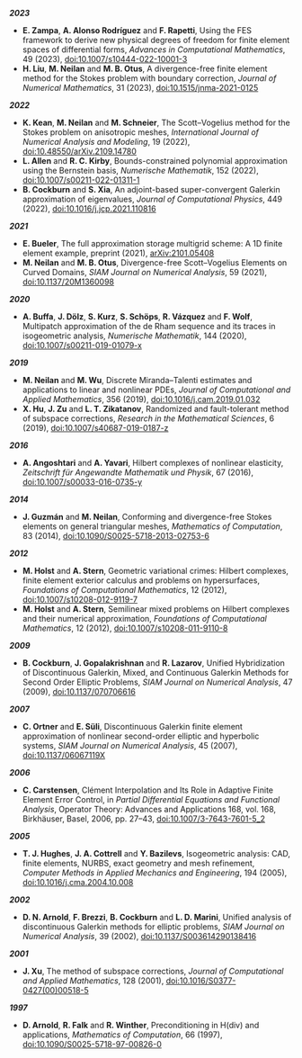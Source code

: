 <!-- 
- Finite element systems, and why we split
- Long steps for fixed point iterations
- Exotic complexes (Stokes complexes, the BGG construction (incl. the isomorphism of symmetric trace-free matrices to complex numbers in 2D), and why you should care) 
- Lie advection equations, and their topology-preserving properties
-->

***2023***

- **E. Zampa**, **A. Alonso Rodríguez** and **F. Rapetti**, Using the FES framework to derive new physical degrees of freedom for finite element spaces of differential forms, *Advances in Computational Mathematics*, 49 (2023), [doi:10.1007/s10444-022-10001-3](https://doi.org/10.1007/s10444-022-10001-3)
- **H. Liu**, **M. Neilan** and **M. B. Otus**, A divergence-free finite element method for the Stokes problem with boundary correction, *Journal of Numerical Mathematics*, 31 (2023), [doi:10.1515/jnma-2021-0125](https://doi.org/10.1515/jnma-2021-0125)

***2022***

- **K. Kean**, **M. Neilan** and **M. Schneier**, The Scott–Vogelius method for the Stokes problem on anisotropic meshes, *International Journal of Numerical Analysis and Modeling*, 19 (2022), [doi:10.48550/arXiv.2109.14780](https://doi.org/10.48550/arXiv.2109.14780)
- **L. Allen** and **R. C. Kirby**, Bounds-constrained polynomial approximation using the Bernstein basis, *Numerische Mathematik*, 152 (2022), [doi:10.1007/s00211-022-01311-1](https://doi.org/10.1007/s00211-022-01311-1)
- **B. Cockburn** and **S. Xia**, An adjoint-based super-convergent Galerkin approximation of eigenvalues, *Journal of Computational Physics*, 449 (2022), [doi:10.1016/j.jcp.2021.110816](https://doi.org/10.1016/j.jcp.2021.110816)

***2021***

- **E. Bueler**, The full approximation storage multigrid scheme: A 1D finite element example, preprint (2021), [arXiv:2101.05408](https://arxiv.org/abs/2101.05408)
- **M. Neilan** and **M. B. Otus**, Divergence-free Scott–Vogelius Elements on Curved Domains, *SIAM Journal on Numerical Analysis*, 59 (2021), [doi:10.1137/20M1360098](https://doi.org/10.1137/20M1360098)

***2020***

- **A. Buffa**, **J. Dölz**, **S. Kurz**, **S. Schöps**, **R. Vázquez** and **F. Wolf**, Multipatch approximation of the de Rham sequence and its traces in isogeometric analysis, *Numerische Mathematik*, 144 (2020), [doi:10.1007/s00211-019-01079-x](https://doi.org/10.1007/s00211-019-01079-x)

***2019***

- **M. Neilan** and **M. Wu**, Discrete Miranda–Talenti estimates and applications to linear and nonlinear PDEs, *Journal of Computational and Applied Mathematics*, 356 (2019), [doi:10.1016/j.cam.2019.01.032](https://doi.org/10.1016/j.cam.2019.01.032)
- **X. Hu**, **J. Zu** and **L. T. Zikatanov**, Randomized and fault-tolerant method of subspace corrections, *Research in the Mathematical Sciences*, 6 (2019), [doi:10.1007/s40687-019-0187-z](https://doi.org/10.1007/s40687-019-0187-z)

***2016***

- **A. Angoshtari** and **A. Yavari**, Hilbert complexes of nonlinear elasticity, *Zeitschrift für Angewandte Mathematik und Physik*, 67 (2016), [doi:10.1007/s00033-016-0735-y](https://doi.org/10.1007/s00033-016-0735-y)

***2014***

- **J. Guzmán** and **M. Neilan**, Conforming and divergence-free Stokes elements on general triangular meshes, *Mathematics of Computation*, 83 (2014), [doi:10.1090/S0025-5718-2013-02753-6](https://doi.org/10.1090/S0025-5718-2013-02753-6)

***2012***

- **M. Holst** and **A. Stern**, Geometric variational crimes: Hilbert complexes, finite element exterior calculus and problems on hypersurfaces, *Foundations of Computational Mathematics*, 12 (2012), [doi:10.1007/s10208-012-9119-7](https://doi.org/10.1007/s10208-012-9119-7)
- **M. Holst** and **A. Stern**, Semilinear mixed problems on Hilbert complexes and their numerical approximation, *Foundations of Computational Mathematics*, 12 (2012), [doi:10.1007/s10208-011-9110-8](https://doi.org/10.1007/s10208-011-9110-8)

***2009***

- **B. Cockburn**, **J. Gopalakrishnan** and **R. Lazarov**, Unified Hybridization of Discontinuous Galerkin, Mixed, and Continuous Galerkin Methods for Second Order Elliptic Problems, *SIAM Journal on Numerical Analysis*, 47 (2009), [doi:10.1137/070706616](https://doi.org/10.1137/070706616)

***2007***

- **C. Ortner** and **E. Süli**, Discontinuous Galerkin finite element approximation of nonlinear second-order elliptic and hyperbolic systems, *SIAM Journal on Numerical Analysis*, 45 (2007), [doi:10.1137/06067119X](https://doi.org/10.1137/06067119X)

***2006***

- **C. Carstensen**, Clément Interpolation and Its Role in Adaptive Finite Element Error Control, in *Partial Differential Equations and Functional Analysis*, Operator Theory: Advances and Applications 168, vol. 168, Birkhäuser, Basel, 2006, pp. 27–43, [doi:10.1007/3-7643-7601-5_2](https://doi.org/10.1007/3-7643-7601-5_2)

***2005***

- **T. J. Hughes**, **J. A. Cottrell** and **Y. Bazilevs**, Isogeometric analysis: CAD, finite elements, NURBS, exact geometry and mesh refinement, *Computer Methods in Applied Mechanics and Engineering*, 194 (2005), [doi:10.1016/j.cma.2004.10.008](https://doi.org/10.1016/j.cma.2004.10.008)

***2002***

- **D. N. Arnold**, **F. Brezzi**, **B. Cockburn** and **L. D. Marini**, Unified analysis of discontinuous Galerkin methods for elliptic problems, *SIAM Journal on Numerical Analysis*, 39 (2002), [doi:10.1137/S003614290138416](https://doi.org/10.1137/S003614290138416)

***2001***

- **J. Xu**, The method of subspace corrections, *Journal of Computational and Applied Mathematics*, 128 (2001), [doi:10.1016/S0377-0427(00)00518-5](https://doi.org/10.1016/S0377-0427(00)00518-5)

***1997***

- **D. Arnold**, **R. Falk** and **R. Winther**, Preconditioning in H(div) and applications, *Mathematics of Computation*, 66 (1997), [doi:10.1090/S0025-5718-97-00826-0](https://doi.org/10.1090/S0025-5718-97-00826-0)